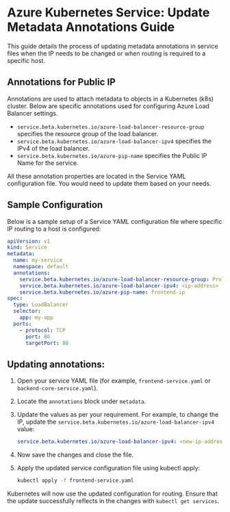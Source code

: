 # Azure Kubernetes Service: Update Metadata Annotations Guide

This guide details the process of updating metadata annotations in service files when the IP needs to be changed or when routing is required to a specific host.

## Annotations for Public IP

Annotations are used to attach metadata to objects in a Kubernetes (k8s) cluster. Below are specific annotations used for configuring Azure Load Balancer settings.

- `service.beta.kubernetes.io/azure-load-balancer-resource-group` specifies the resource group of the load balancer. 
- `service.beta.kubernetes.io/azure-load-balancer-ipv4` specifies the IPv4 of the load balancer.
- `service.beta.kubernetes.io/azure-pip-name` specifies the Public IP Name for the service.

All these annotation properties are located in the Service YAML configuration file. You would need to update them based on your needs.

## Sample Configuration

Below is a sample setup of a Service YAML configuration file where specific IP routing to a host is configured:

```yaml
apiVersion: v1
kind: Service
metadata:
  name: my-service
  namespace: default
  annotations:
    service.beta.kubernetes.io/azure-load-balancer-resource-group: Prologue
    service.beta.kubernetes.io/azure-load-balancer-ipv4: <ip-address>
    service.beta.kubernetes.io/azure-pip-name: frontend-ip
spec:
  type: LoadBalancer
  selector:
    app: my-app
  ports:
    - protocol: TCP
      port: 80
      targetPort: 80
```

## Updating annotations:

1. Open your service YAML file (for example, `frontend-service.yaml` or `backend-core-service.yaml`).

2. Locate the `annotations` block under `metadata`.

3. Update the values as per your requirement. For example, to change the IP, update the `service.beta.kubernetes.io/azure-load-balancer-ipv4` value:

   ```yaml
   service.beta.kubernetes.io/azure-load-balancer-ipv4: <new-ip-address>
   ```

4. Now save the changes and close the file.

5. Apply the updated service configuration file using kubectl apply:

   ```bash
   kubectl apply -f frontend-service.yaml
   ```

Kubernetes will now use the updated configuration for routing. Ensure that the update successfully reflects in the changes with `kubectl get services`.